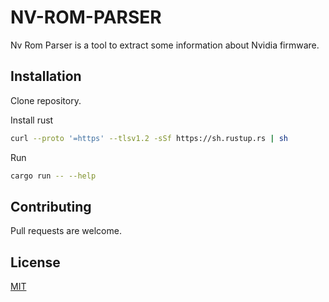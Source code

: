 # NV-ROM-PARSER

Nv Rom Parser is a tool to extract some information about Nvidia firmware.

## Installation

Clone repository.

Install rust
```bash
curl --proto '=https' --tlsv1.2 -sSf https://sh.rustup.rs | sh
```

Run
```bash
cargo run -- --help
```

## Contributing

Pull requests are welcome.

## License

[MIT](https://choosealicense.com/licenses/mit/)